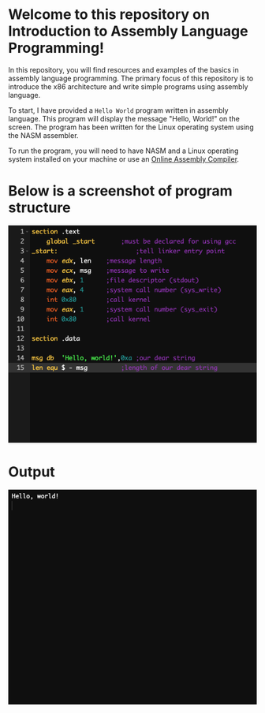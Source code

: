 # Welcome to this repository on Introduction to Assembly Language Programming!
In this repository, you will find resources and examples of the basics in assembly language programming. The primary focus of this repository is to introduce the x86 architecture and write simple programs using assembly language.

To start, I have provided a ```Hello World``` program written in assembly language. This program will display the message "Hello, World!" on the screen. The program has been written for the Linux operating system using the NASM assembler.

To run the program, you will need to have NASM and a Linux operating system installed on your machine or use an [Online Assembly Compiler](http://tpcg.io/_1G96A7).

# Below is a screenshot of program structure 
<p align="justified">
  <img width="" height="" src="https://github.com/AntonyGN/Assembly-language/blob/main/code.png">
</p>

# Output
<p align="justified">
  <img width="" height="" src="https://github.com/AntonyGN/Assembly-language/blob/main/output.png">
</p>








